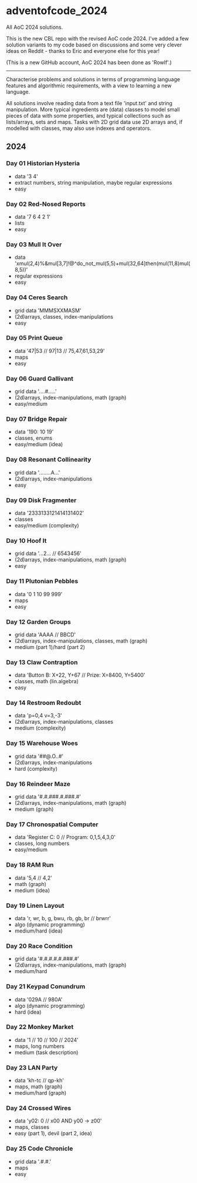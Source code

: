 # adventofcode_2024

All AoC 2024 solutions.

This is the new CBL repo with the revised AoC code 2024. I've added a few solution variants 
to my code based on discussions and some very clever ideas on Reddit - thanks to Eric 
and everyone else for this year!

(This is a new GitHub account, AoC 2024 has been done as 'Rowlf'.)

---

Characterise problems and solutions in terms of programming language features
and algorithmic requirements, with a view to learning a new language.

All solutions involve reading data from a text file 'input.txt' and string manipulation.
More typical ingredients are (data) classes to model small pieces of data with
some properties, and typical collections such as lists/arrays, sets and maps.
Tasks with 2D grid data use 2D arrays and, if modelled with classes, may also use
indexes and operators.

## 2024

### Day 01 Historian Hysteria
- data '3 4'
- extract numbers, string manipulation, maybe regular expressions
- easy

### Day 02 Red-Nosed Reports
- data '7 6 4 2 1'
- lists
- easy

### Day 03 Mull It Over
- data 'xmul(2,4)%&mul[3,7]!@^do_not_mul(5,5)+mul(32,64]then(mul(11,8)mul(8,5))'
- regular expressions
- easy

### Day 04 Ceres Search
- grid data 'MMMSXXMASM'
- (2d)arrays, classes, index-manipulations
- easy

### Day 05 Print Queue
- data '47|53 // 97|13 // 75,47,61,53,29'
- maps
- easy

### Day 06 Guard Gallivant
- grid data '....#.....'
- (2d)arrays, index-manipulations, math (graph)
- easy/medium

### Day 07 Bridge Repair
- data '190: 10 19'
- classes, enums
- easy/medium (idea)

### Day 08 Resonant Collinearity
- grid data '........A...'
- (2d)arrays, index-manipulations
- easy

### Day 09 Disk Fragmenter
- data '2333133121414131402'
- classes
- easy/medium (complexity)

### Day 10 Hoof It
- grid data '...2... // 6543456'
- (2d)arrays, index-manipulations, math (graph)
- easy

### Day 11 Plutonian Pebbles
- data '0 1 10 99 999'
- maps
- easy

### Day 12 Garden Groups
- grid data 'AAAA // BBCD'
- (2d)arrays, index-manipulations, classes, math (graph)
- medium (part 1)/hard (part 2)

### Day 13 Claw Contraption
- data 'Button B: X+22, Y+67 // Prize: X=8400, Y=5400'
- classes, math (lin.algebra)
- easy

### Day 14 Restroom Redoubt
- data 'p=0,4 v=3,-3'
- (2d)arrays, index-manipulations, classes
- medium (complexity)

### Day 15 Warehouse Woes
- grid data '##@.O..#'
- (2d)arrays, index-manipulations
- hard (complexity)

### Day 16 Reindeer Maze
- grid data '#.#.###.#.###.#'
- (2d)arrays, index-manipulations, math (graph)
- medium (graph)

### Day 17 Chronospatial Computer
- data 'Register C: 0 // Program: 0,1,5,4,3,0'
- classes, long numbers
- easy/medium

### Day 18 RAM Run
- data '5,4 // 4,2'
- math (graph)
- medium (idea)

### Day 19 Linen Layout
- data 'r, wr, b, g, bwu, rb, gb, br // brwrr'
- algo (dynamic programming)
- medium/hard (idea)

### Day 20 Race Condition
- grid data '#.#.#.#.#.###.#'
- (2d)arrays, index-manipulations, math (graph)
- medium/hard

### Day 21 Keypad Conundrum
- data '029A // 980A'
- algo (dynamic programming)
- hard (idea)

### Day 22 Monkey Market
- data '1 // 10 // 100 // 2024'
- maps, long numbers
- medium (task description)

### Day 23 LAN Party
- data 'kh-tc // qp-kh'
- maps, math (graph)
- medium/hard (graph)

### Day 24 Crossed Wires
- data 'y02: 0 // x00 AND y00 -> z00'
- maps, classes
- easy (part 1), devil (part 2, idea)

### Day 25 Code Chronicle
- grid data '.#.#.'
- maps
- easy
